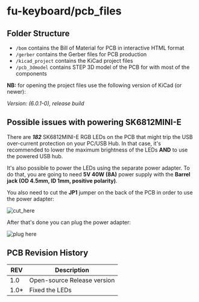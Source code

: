 # fu-keyboard/pcb_files

## Folder Structure

- `/bom` contains the Bill of Material for PCB in interactive HTML format
- `/gerber` contains the Gerber files for PCB production
- `/kicad_project` contains the KiСad project files
- `/pcb_3dmodel` contains STEP 3D model of the PCB for with most of the components

**NB:** for opening the project files use the following version of KiCad (or newer):

*Version: (6.0.1-0), release build*

## Possible issues with powering SK6812MINI-E

There are ***182*** SK6812MINI-E RGB LEDs on the PCB that might trip the USB over-current protection on your PC/USB Hub. In that case, it's recommended to lower the maximum brightness of the LEDs **AND** to use the powered USB hub.

It's also possible to power the LEDs using the separate power adapter. To do that, you are going to need **5V 40W (8A)** power supply with the **Barrel jack (OD 4.5mm, ID 1mm, positive polarity)**.

You also need to cut the **JP1** jumper on the back of the PCB in order to use the power adapter:

![cut_here](https://i.imgur.com/PMfC4xH.png)

After that's done you can plug the power adapter:

![plug here](https://i.imgur.com/4f0N8FY.png)

## PCB Revision History

REV  |  Description
--|--
1.0  |  Open-source Release version
1.0*  |  Fixed the LEDs
